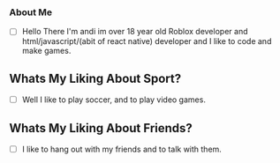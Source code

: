 ### About Me
- [ ] Hello There I'm andi im over 18 year old Roblox developer and html/javascript/(abit of react native) developer and I like to code and make games.

## Whats My Liking About Sport?
- [ ] Well I like to play soccer, and to play video games.

## Whats My Liking About Friends?
- [ ] I like to hang out with my friends and to talk with them.

